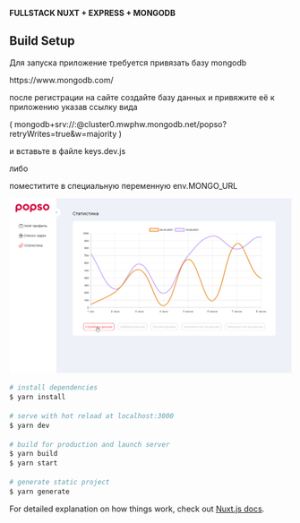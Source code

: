 **FULLSTACK NUXT + EXPRESS + MONGODB**

## Build Setup

Для запуска приложение требуется привязать базу mongodb
<p>  https://www.mongodb.com/  </p>
после регистрации на сайте создайте базу данных и привяжите её к приложению указав ссылку вида
<p> ( mongodb+srv://<username>:<password >@cluster0.mwphw.mongodb.net/popso?retryWrites=true&w=majority ) </p>
<p> и вставьте в файле keys.dev.js  </p>
<p>  либо  </p>
<p>  поместитите в специальную переменную env.MONGO_URL  </p>

![popso](./assets/images/README.md/screen1.jpg)

```bash
# install dependencies
$ yarn install

# serve with hot reload at localhost:3000
$ yarn dev

# build for production and launch server
$ yarn build
$ yarn start

# generate static project
$ yarn generate
```

For detailed explanation on how things work, check out [Nuxt.js docs](https://nuxtjs.org).
